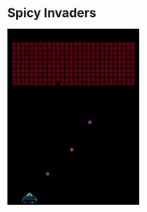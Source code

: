 # Spicy Invaders

![alt text](https://github.com/unido2/SpicyInvaders/blob/main/SI_short.gif "ver.0.001")

